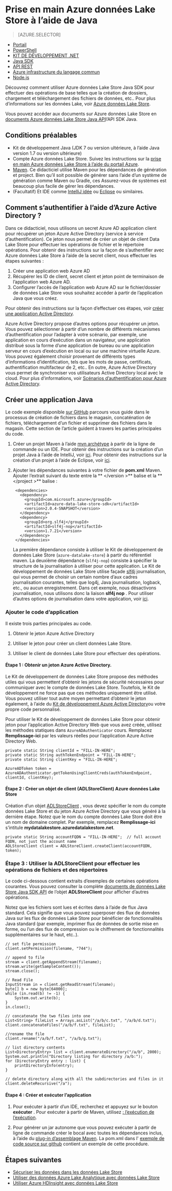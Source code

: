 <properties
   pageTitle="Utiliser des données Lake Store Java SDK pour développer des applications | Microsoft Azure"
   description="Utiliser Azure données Lake Store Java SDK pour développer des applications"
   services="data-lake-store"
   documentationCenter=""
   authors="nitinme"
   manager="jhubbard"
   editor="cgronlun"/>

<tags
   ms.service="data-lake-store"
   ms.devlang="na"
   ms.topic="get-started-article"
   ms.tgt_pltfrm="na"
   ms.workload="big-data"
   ms.date="10/17/2016"
   ms.author="nitinme"/>

# <a name="get-started-with-azure-data-lake-store-using-java"></a>Prise en main Azure données Lake Store à l’aide de Java

> [AZURE.SELECTOR]
- [Portail](data-lake-store-get-started-portal.md)
- [PowerShell](data-lake-store-get-started-powershell.md)
- [KIT DE DÉVELOPPEMENT .NET](data-lake-store-get-started-net-sdk.md)
- [Java SDK](data-lake-store-get-started-java-sdk.md)
- [API REST](data-lake-store-get-started-rest-api.md)
- [Azure infrastructure du langage commun](data-lake-store-get-started-cli.md)
- [Node.js](data-lake-store-manage-use-nodejs.md)

Découvrez comment utiliser Azure données Lake Store Java SDK pour effectuer des opérations de base telles que la création de dossiers, chargement et téléchargement des fichiers de données, etc.. Pour plus d’informations sur les données Lake, voir [Azure données Lake Store](data-lake-store-overview.md).

Vous pouvez accéder aux documents sur Azure données Lake Store en [documents Azure données Lake Store Java API](https://azure.github.io/azure-data-lake-store-java/javadoc/)l’API SDK Java.

## <a name="prerequisites"></a>Conditions préalables

* Kit de développement Java (JDK 7 ou version ultérieure, à l’aide Java version 1.7 ou version ultérieure)
* Compte Azure données Lake Store. Suivez les instructions sur la [prise en main Azure données Lake Store à l’aide du portail Azure](data-lake-store-get-started-portal.md).
* [Maven](https://maven.apache.org/install.html). Ce didacticiel utilise Maven pour les dépendances de génération et project. Bien qu’il soit possible de générer sans l’aide d’un système de génération comme Maven ou Gradle, ces Assurez-vous de systèmes est beaucoup plus facile de gérer les dépendances.
* (Facultatif) Et IDE comme [IntelliJ idée](https://www.jetbrains.com/idea/download/) ou [Eclipse](https://www.eclipse.org/downloads/) ou similaires.

## <a name="how-do-i-authenticate-using-azure-active-directory"></a>Comment s’authentifier à l’aide d’Azure Active Directory ?

Dans ce didacticiel, nous utilisons un secret Azure AD application client pour récupérer un jeton Azure Active Directory (service à service d’authentification). Ce jeton nous permet de créer un objet de client Data Lake Store pour effectuer les opérations de fichier et le répertoire opérations. Pour obtenir des instructions sur la façon de s’authentifier avec Azure données Lake Store à l’aide de la secret client, nous effectuer les étapes suivantes :

1. Créer une application web Azure AD
2. Récupérer les ID de client, secret client et jeton point de terminaison de l’application web Azure AD.
3. Configurer l’accès de l’application web Azure AD sur le fichier/dossier de données Lake Store vous souhaitez accéder à partir de l’application Java que vous créez.

Pour obtenir des instructions sur la façon d’effectuer ces étapes, voir [créer une application Active Directory](data-lake-store-authenticate-using-active-directory.md#create-an-active-directory-application).

Azure Active Directory propose d’autres options pour récupérer un jeton. Vous pouvez sélectionner à partir d’un nombre de différents mécanismes d’authentification pour l’adapter à votre scénario, par exemple, une application en cours d’exécution dans un navigateur, une application distribué sous la forme d’une application de bureau ou une application serveur en cours d’exécution en local ou sur une machine virtuelle Azure. Vous pouvez également choisir provenant de différents types d’informations d’identification, tels que les mots de passe, certificats, authentification multifacteur de 2, etc.. En outre, Azure Active Directory vous permet de synchroniser vos utilisateurs Active Directory local avec le cloud. Pour plus d’informations, voir [Scénarios d’authentification pour Azure Active Directory](../active-directory/active-directory-authentication-scenarios.md). 

## <a name="create-a-java-application"></a>Créer une application Java

Le code exemple disponible [sur GitHub](https://azure.microsoft.com/documentation/samples/data-lake-store-java-upload-download-get-started/) parcours vous guide dans le processus de création de fichiers dans le magasin, concaténation de fichiers, téléchargement d’un fichier et supprimer des fichiers dans le magasin. Cette section de l’article guident à travers les parties principales du code.

1. Créer un projet Maven à l’aide [mvn archétype](https://maven.apache.org/guides/getting-started/maven-in-five-minutes.html) à partir de la ligne de commande ou un IDE. Pour obtenir des instructions sur la création d’un projet Java à l’aide de IntelliJ, voir [ici](https://www.jetbrains.com/help/idea/2016.1/creating-and-running-your-first-java-application.html). Pour obtenir des instructions sur la création d’un projet à l’aide de Eclipse, voir [ici](http://help.eclipse.org/mars/index.jsp?topic=%2Forg.eclipse.jdt.doc.user%2FgettingStarted%2Fqs-3.htm). 

2. Ajouter les dépendances suivantes à votre fichier de **pom.xml** Maven. Ajouter l’extrait suivant du texte entre la ** \</version >** balise et la ** \</project >** balise :

        <dependencies>
          <dependency>
            <groupId>com.microsoft.azure</groupId>
            <artifactId>azure-data-lake-store-sdk</artifactId>
            <version>2.0.4-SNAPSHOT</version>
          </dependency>
          <dependency>
            <groupId>org.slf4j</groupId>
            <artifactId>slf4j-nop</artifactId>
            <version>1.7.21</version>
          </dependency>
        </dependencies>

    La première dépendance consiste à utiliser le Kit de développement de données Lake Store (`azure-datalake-store`) à partir du référentiel maven. La deuxième dépendance (`slf4j-nop`) consiste à spécifier la structure de la journalisation à utiliser pour cette application. Le Kit de développement de données Lake Store utilise façade [slf4j](http://www.slf4j.org/) journalisation, qui vous permet de choisir un certain nombre d’aux cadres journalisation courantes, telles que log4j, Java journalisation, logback, etc., ou aucun enregistrement. Dans cet exemple, nous désactivons journalisation, nous utilisons donc la liaison **slf4j nop** . Pour utiliser d’autres options de journalisation dans votre application, voir [ici](http://www.slf4j.org/manual.html#projectDep).

### <a name="add-the-application-code"></a>Ajouter le code d’application

Il existe trois parties principales au code.

1. Obtenir le jeton Azure Active Directory

2. Utiliser le jeton pour créer un client données Lake Store.

3. Utiliser le client de données Lake Store pour effectuer des opérations.

#### <a name="step-1-obtain-an-azure-active-directory-token"></a>Étape 1 : Obtenir un jeton Azure Active Directory.

Le Kit de développement de données Lake Store propose des méthodes utiles qui vous permettent d’obtenir les jetons de sécurité nécessaires pour communiquer avec le compte de données Lake Store. Toutefois, le Kit de développement ne force pas que ces méthodes uniquement être utilisé. Vous pouvez utiliser tout autre moyen permettant d’obtenir le jeton également, à l’aide du [Kit de développement Azure Active Directory](https://github.com/AzureAD/azure-activedirectory-library-for-java)ou votre propre code personnalisé.

Pour utiliser le Kit de développement de données Lake Store pour obtenir jeton pour l’application Active Directory Web que vous avez créée, utilisez les méthodes statiques dans `AzureADAuthenticator` cours. Remplacez **Remplissage-ici** par les valeurs réelles pour l’application Azure Active Directory Web.

    private static String clientId = "FILL-IN-HERE";
    private static String authTokenEndpoint = "FILL-IN-HERE";
    private static String clientKey = "FILL-IN-HERE";

    AzureADToken token = AzureADAuthenticator.getTokenUsingClientCreds(authTokenEndpoint, clientId, clientKey);

#### <a name="step-2-create-an-azure-data-lake-store-client-adlstoreclient-object"></a>Étape 2 : Créer un objet de client (ADLStoreClient) Azure données Lake Store

Création d’un objet [ADLStoreClient](https://azure.github.io/azure-data-lake-store-java/javadoc/) , vous devez spécifier le nom du compte données Lake Store et du jeton Azure Active Directory que vous généré à la dernière étape. Notez que le nom du compte données Lake Store doit être un nom de domaine complet. Par exemple, remplacez **Remplissage-ici** s’intitule **mydatalakestore.azuredatalakestore.net**.

    private static String accountFQDN = "FILL-IN-HERE";  // full account FQDN, not just the account name
    ADLStoreClient client = ADLStoreClient.createClient(accountFQDN, token);

### <a name="step-3-use-the-adlstoreclient-to-perform-file-and-directory-operations"></a>Étape 3 : Utiliser la ADLStoreClient pour effectuer les opérations de fichiers et des répertoires

Le code ci-dessous contient extraits d’exemples de certaines opérations courantes. Vous pouvez consulter la complète [documents de données Lake Store Java SDK API](https://azure.github.io/azure-data-lake-store-java/javadoc/) de l’objet **ADLStoreClient** pour afficher d’autres opérations.
 
Notez que les fichiers sont lues et écrites dans à l’aide de flux Java standard. Cela signifie que vous pouvez superposer des flux de données Java sur les flux de données Lake Store pour bénéficier de fonctionnalités Java standard (par exemple, imprimer flux de données de sortie mise en forme, ou l’un des flux de compression ou le chiffrement de fonctionnalités supplémentaires sur le haut, etc..).

    // set file permission
    client.setPermission(filename, "744");

    // append to file
    stream = client.getAppendStream(filename);
    stream.write(getSampleContent());
    stream.close();

    // Read File
    InputStream in = client.getReadStream(filename);
    byte[] b = new byte[64000];
    while (in.read(b) != -1) {
        System.out.write(b);
    }
    in.close();

    // concatenate the two files into one
    List<String> fileList = Arrays.asList("/a/b/c.txt", "/a/b/d.txt");
    client.concatenateFiles("/a/b/f.txt", fileList);

    //rename the file
    client.rename("/a/b/f.txt", "/a/b/g.txt");

    // list directory contents
    List<DirectoryEntry> list = client.enumerateDirectory("/a/b", 2000);
    System.out.println("Directory listing for directory /a/b:");
    for (DirectoryEntry entry : list) {
        printDirectoryInfo(entry);
    }

    // delete directory along with all the subdirectories and files in it
    client.deleteRecursive("/a");

#### <a name="step-4-build-and-run-the-application"></a>Étape 4 : Créer et exécuter l’application

1. Pour exécuter à partir d’un IDE, recherchez et appuyez sur le bouton **exécuter** . Pour exécuter à partir de Maven, utilisez [: l’exécution de l’exécution](http://www.mojohaus.org/exec-maven-plugin/exec-mojo.html).

2. Pour générer un jar autonome que vous pouvez exécuter à partir de ligne de commande créer le bocal avec toutes les dépendances inclus, à l’aide du [plug-in d’assemblage Maven](http://maven.apache.org/plugins/maven-assembly-plugin/usage.html). La pom.xml dans l' [exemple de code source sur github](https://github.com/Azure-Samples/data-lake-store-java-upload-download-get-started/blob/master/pom.xml) contient un exemple de cette procédure.


## <a name="next-steps"></a>Étapes suivantes

- [Sécuriser les données dans les données Lake Store](data-lake-store-secure-data.md)
- [Utiliser des données Azure Lake Analytique avec données Lake Store](../data-lake-analytics/data-lake-analytics-get-started-portal.md)
- [Utiliser Azure HDInsight avec données Lake Store](data-lake-store-hdinsight-hadoop-use-portal.md)
